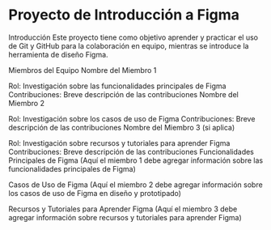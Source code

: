 # Proyecto de Introducción a Figma
Introducción
Este proyecto tiene como objetivo aprender y practicar el uso de Git y GitHub para la colaboración en equipo, mientras se introduce la herramienta de diseño Figma.

Miembros del Equipo
Nombre del Miembro 1

Rol: Investigación sobre las funcionalidades principales de Figma
Contribuciones: Breve descripción de las contribuciones
Nombre del Miembro 2

Rol: Investigación sobre los casos de uso de Figma
Contribuciones: Breve descripción de las contribuciones
Nombre del Miembro 3 (si aplica)

Rol: Investigación sobre recursos y tutoriales para aprender Figma
Contribuciones: Breve descripción de las contribuciones
Funcionalidades Principales de Figma
(Aquí el miembro 1 debe agregar información sobre las funcionalidades principales de Figma)

Casos de Uso de Figma
(Aquí el miembro 2 debe agregar información sobre los casos de uso de Figma en diseño y prototipado)

Recursos y Tutoriales para Aprender Figma
(Aquí el miembro 3 debe agregar información sobre recursos y tutoriales para aprender Figma)
